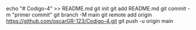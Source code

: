 echo "# Codigo-4" >> README.md 
git init 
git add README.md 
git commit -m "primer commit" 
git branch -M main 
git remote add origin https://github.com/oscarGR-123/Codigo-4.git
 git push -u origin main
